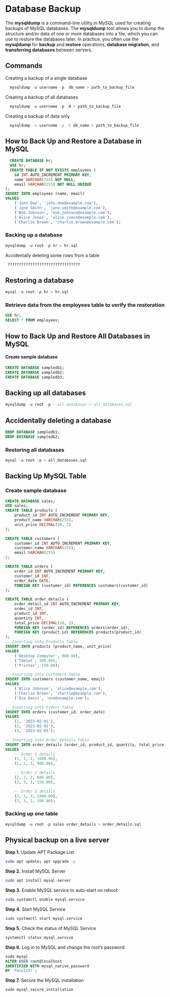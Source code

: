 # Database Backup
The **mysqldump** is a command-line utility in MySQL used for creating backups of MySQL databases.
The **mysqldump** tool allows you to dump the structure and/or data of one or more databases into a file, which you can use to restore the databases later.
In practice, you often use the **mysqldump** for **backup** and **restore** operations, **database migration**, and **transferring databases** between servers.

## Commands

Creating a backup of a single database

```sql
  mysqldump -u username -p  db_name > path_to_backup_file
```

Creating a backup of all databases

```sql
  mysqldump -u username -p -A > path_to_backup_file
```

Creating a backup of data only

```bash
  mysqldump -u username -p -t db_name > path_to_backup_file
```

## How to Back Up and Restore a Database in MySQL

```sql
  CREATE DATABASE hr;
  USE hr;
  CREATE TABLE IF NOT EXISTS employees (
    id INT AUTO_INCREMENT PRIMARY KEY,
    name VARCHAR(255) NOT NULL,
    email VARCHAR(255) NOT NULL UNIQUE
);
INSERT INTO employees (name, email) 
VALUES
    ('John Doe', 'john.doe@example.com'),
    ('Jane Smith', 'jane.smith@example.com'),
    ('Bob Johnson', 'bob.johnson@example.com'),
    ('Alice Jones', 'alice.jones@example.com'),
    ('Charlie Brown', 'charlie.brown@example.com');
```
### Backing up a database
```sql
mysqldump -u root -p hr > hr.sql
```
Accidentally deleting some rows from a table
```sql
 ????????????????????????????????
```
## Restoring a database
```sql
mysql -u root -p hr < hr.sql
```
### Retrieve data from the employees table to verify the restoration
```sql
USE hr;
SELECT * FROM employees;
```
## How to Back Up and Restore All Databases in MySQL
#### Create sample database
```sql
CREATE DATABASE sampledb1;
CREATE DATABASE sampledb2;
CREATE DATABASE sampledb3;
```
## Backing up all databases
```sql
mysqldump -u root -p --all-databases > all_databases.sql
```
## Accidentally deleting a database
```sql
DROP DATABASE sampledb1;
DROP DATABASE sampledb2;
```
### Restoring all databases
```sql
mysql -u root -p < all_databases.sql
```
## Backing Up MySQL Table
### Create sample database
```sql
CREATE DATABASE sales;
USE sales;
CREATE TABLE products (
    product_id INT AUTO_INCREMENT PRIMARY KEY,
    product_name VARCHAR(255),
    unit_price DECIMAL(10, 2)
);

CREATE TABLE customers (
    customer_id INT AUTO_INCREMENT PRIMARY KEY,
    customer_name VARCHAR(255),
    email VARCHAR(255)
);

CREATE TABLE orders (
    order_id INT AUTO_INCREMENT PRIMARY KEY,
    customer_id INT,
    order_date DATE,
    FOREIGN KEY (customer_id) REFERENCES customers(customer_id)
);

CREATE TABLE order_details (
    order_detail_id INT AUTO_INCREMENT PRIMARY KEY,
    order_id INT,
    product_id INT,
    quantity INT,
    total_price DECIMAL(10, 2),
    FOREIGN KEY (order_id) REFERENCES orders(order_id),
    FOREIGN KEY (product_id) REFERENCES products(product_id)
);
-- Inserting into Products Table
INSERT INTO products (product_name, unit_price)
VALUES
    ('Desktop Computer', 800.00),
    ('Tablet', 300.00),
    ('Printer', 150.00);

-- Inserting into Customers Table
INSERT INTO customers (customer_name, email)
VALUES
    ('Alice Johnson', 'alice@example.com'),
    ('Charlie Brown', 'charlie@example.com'),
    ('Eva Davis', 'eva@example.com');

-- Inserting into Orders Table
INSERT INTO orders (customer_id, order_date)
VALUES
    (1, '2023-02-01'),
    (2, '2023-02-02'),
    (3, '2023-02-03');

-- Inserting into Order_Details Table
INSERT INTO order_details (order_id, product_id, quantity, total_price)
VALUES
    -- Order 1 details
    (1, 1, 2, 1600.00),
    (1, 2, 3, 900.00),

    -- Order 2 details
    (2, 2, 2, 600.00),
    (2, 3, 1, 150.00),

    -- Order 3 details
    (3, 1, 3, 2400.00),
    (3, 3, 2, 300.00);
```
### Backing up one table
```sql
mysqldump -u root -p sales order_details > order_details.sql
```
## Physical backup on a live server
**Step 1.** Update APT Package List
```bash
sudo apt update; apt upgrade -y
```
**Step 2.** Install MySQL Server
```bash
sudo apt install mysql-server
```
**Step 3.** Enable MySQL service to auto-start on reboot
```bash
sudo systemctl enable mysql.service
```
**Step 4.** Start MySQL Service
```bash
sudo systemctl start mysql.service
```
**Step 5.** Check the status of MySQL Service
```bash
systemctl status mysql.service
```
**Step 6.** Log in to MySQL and change the root’s password
```sql
sudo mysql
ALTER USER root@localhost 
IDENTIFIED WITH mysql_native_password  
BY 'Pass123!';
```
**Step 7.** Secure the MySQL installation
```sql
sudo mysql_secure_installation
```

